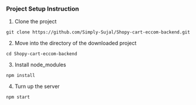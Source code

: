 ### Project Setup Instruction

1. Clone the project

```
git clone https://github.com/Simply-Sujal/Shopy-cart-eccom-backend.git
```

2. Move into the directory of the downloaded project

```
cd Shopy-cart-eccom-backend
```

3. Install node_modules

```
npm install
```

4. Turn up the server

```
npm start
```
